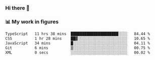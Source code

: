 ### Hi there 👋

### 📊 My work in figures

<!--START_SECTION:waka-->

```txt
TypeScript   11 hrs 38 mins  █████████████████████░░░░   84.44 %
CSS          1 hr 28 mins    ██▓░░░░░░░░░░░░░░░░░░░░░░   10.65 %
JavaScript   34 mins         █░░░░░░░░░░░░░░░░░░░░░░░░   04.11 %
Git          6 mins          ▒░░░░░░░░░░░░░░░░░░░░░░░░   00.75 %
XML          0 secs          ░░░░░░░░░░░░░░░░░░░░░░░░░   00.02 %
```

<!--END_SECTION:waka-->
